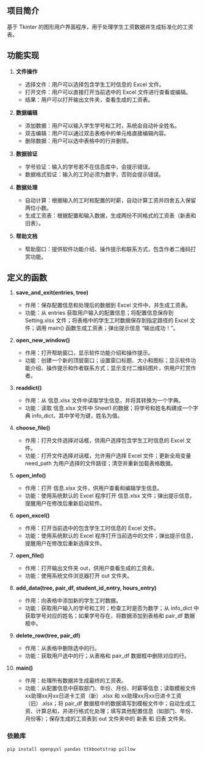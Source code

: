 ## 项目简介
基于 Tkinter 的图形用户界面程序，用于处理学生工资数据并生成标准化的工资表。

## 功能实现

1. **文件操作**
   - 选择文件：用户可以选择包含学生工时信息的 Excel 文件。
   - 打开文件：用户可以直接打开当前选中的 Excel 文件进行查看或编辑。
   - 结果：用户可以打开输出文件夹，查看生成的工资表。

2. **数据编辑**
   - 添加数据：用户可以输入学生学号和工时，系统会自动补全姓名。
   - 双击编辑：用户可以通过双击表格中的单元格直接编辑内容。
   - 删除数据：用户可以选中表格中的行并删除。

3. **数据验证**
   - 学号验证：输入的学号若不在信息库中，会提示错误。
   - 数据格式验证：输入的工时必须为数字，否则会提示错误。

4. **数据处理**
   - 自动计算：根据输入的工时和配置的时薪，自动计算工资并四舍五入保留两位小数。
   - 生成工资表：根据配置和输入数据，生成两份不同格式的工资表（新表和旧表）。

5. **帮助文档**
   - 帮助窗口：提供软件功能介绍、操作提示和联系方式，包含作者二维码打赏功能。

## 定义的函数

1. **save_and_exit(entries, tree)**
   - 作用：保存配置信息和处理后的数据到 Excel 文件中，并生成工资表。
   - 功能：从 entries 获取用户输入的配置信息；将配置信息保存到 Setting.xlsx 文件；将表格中的学生工时数据保存到指定路径的 Excel 文件；调用 main() 函数生成工资表；弹出提示信息 “输出成功！”。

2. **open_new_window()**
   - 作用：打开帮助窗口，显示软件功能介绍和操作提示。
   - 功能：创建一个新的顶层窗口；设置窗口标题、大小和图标；显示软件功能介绍、操作提示和作者联系方式；显示支付二维码图片，供用户打赏作者。

3. **readdict()**
   - 作用：从 信息.xlsx 文件中读取学生信息，并将其转换为一个字典。
   - 功能：读取 信息.xlsx 文件中 Sheet1 的数据；将学号和姓名构建成一个字典 info_dict，其中学号为键，姓名为值。

4. **choose_file()**
   - 作用：打开文件选择对话框，供用户选择包含学生工时信息的 Excel 文件。
   - 功能：打开文件选择对话框，允许用户选择 Excel 文件；更新全局变量 need_path 为用户选择的文件路径；清空并重新加载表格数据。

5. **open_info()**
   - 作用：打开 信息.xlsx 文件，供用户查看和编辑学生信息。
   - 功能：使用系统默认的 Excel 程序打开 信息.xlsx 文件；弹出提示信息，提醒用户在修改后重新启动软件。

6. **open_excel()**
   - 作用：打开当前选中的包含学生工时信息的 Excel 文件。
   - 功能：使用系统默认的 Excel 程序打开当前选中的文件；弹出提示信息，提醒用户在修改后重新选择文件。

7. **open_file()**
   - 作用：打开输出文件夹 out，供用户查看生成的工资表。
   - 功能：使用系统文件浏览器打开 out 文件夹。

8. **add_data(tree, pair_df, student_id_entry, hours_entry)**
   - 作用：向表格中添加新的学生工时数据。
   - 功能：获取用户输入的学号和工时；检查工时是否为数字；从 info_dict 中获取学号对应的姓名；如果学号存在，将数据添加到表格和 pair_df 数据框中。

9. **delete_row(tree, pair_df)**
   - 作用：从表格中删除选中的行。
   - 功能：获取用户选中的行；从表格和 pair_df 数据框中删除对应的行。

10. **main()**
    - 作用：处理所有数据并生成最终的工资表。
    - 功能：从配置信息中获取部门、年份、月份、时薪等信息；读取模板文件 xx助理xx月xx日进卡工资（新）.xlsx 和 xx助理xx月xx日进卡工资（旧）.xlsx；将 pair_df 数据框中的数据填写到模板文件中；自动生成工资、计算总和，并进行格式化处理；填写其他配置信息（如部门、年份、月份等）；保存生成的工资表到 out 文件夹中的 新表 和 旧表 文件夹。


### 依赖库

```bash
pip install openpyxl pandas ttkbootstrap pillow
```
